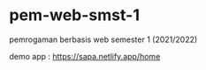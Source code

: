 # pem-web-smst-1
pemrogaman berbasis web semester 1 (2021/2022)

demo app : https://sapa.netlify.app/home
